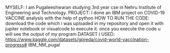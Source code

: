 MYSELF: I am Pugaleeshwaran studying 3rd year cse in Nehru Institute of Engineering and Technology. PROJECT: I done an IBM project on COVID-19 VACCINE analysis with the help of python HOW TO RUN THE CODE: download the code which i was uploaded in my repository and open it with jupiter notebook or visualcode to execute it. once you execute the code u will see the output of my program DATASET I USED: https://www.kaggle.com/datasets/gpreda/covid-world-vaccination-progress# IBM_NM_pugal
